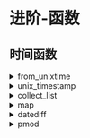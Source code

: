 # 进阶-函数

## 时间函数

<details>

<summary>from_unixtime</summary>

把Unix时间戳（以秒为单位）转换成日期和时间的字符串。有两个参数，第一个参数是Unix时间戳，第二个参数是日期和时间的格式，如果省略第二个参数，那么默认的格式是yyyy-MM-dd HH:mm:ss

```sql
SELECT from_unixtime(1640995199); -- 返回'2021-12-31 23:59:59'
SELECT from_unixtime(1640995199, 'yyyy-MM-dd'); -- 返回'2021-12-31'
```

</details>

<details>

<summary>unix_timestamp</summary>

把日期和时间的字符串转换成Unix时间戳（以秒为单位）。它有两个参数，第一个参数是日期和时间的字符串，第二个参数是日期和时间的格式，如果省略第二个参数，那么默认的格式是yyyy-MM-dd HH:mm:ss。

```sql
SELECT unix_timestamp('2021-12-31 23:59:59'); -- 返回1640995199
SELECT unix_timestamp('2021-12-31', 'yyyy-MM-dd'); -- 返回1640956800
```

</details>

<details>

<summary>collect_list</summary>

好的，我可以举一个具体的例子来描述map和collect函数。假设我们有一个表叫student，它有三列：id, name, score，如下所示：

```
id	name	score
1	Tom	80
2	Lily	90
3	Jack	85
1	Tom	75
2	Lily	95
3	Jack	80
```

如果我们想要把每个学生的所有成绩收集到一个数组中，我们可以用collect函数，像这样：

select id, name, collect\_list(score) as scores from student group by id, name;

这样就会得到下面的结果：

```
id	name	scores
1	Tom	[80, 75]
2	Lily	[90, 95]
3	Jack	[85, 80]
```

</details>

<details>

<summary>map</summary>

好的，我可以举一个具体的例子来描述map和collect函数。假设我们有一个表叫student，它有三列：id, name, score，如下所示：

```
id	name	score
1	Tom	80
2	Lily	90
3	Jack	85
1	Tom	75
2	Lily	95
3	Jack	80
```

select id, map(name, score\_array) as name\_score\_map from ( select id, name, array(score) as score\_array from student ) t;

这样就会得到下面的结果：

```
id	name_score_map
1	{‘Tom’: [80]}
1	{‘Tom’: [75]}
2	{‘Lily’: [90]}
2	{‘Lily’: [95]}
3	{‘Jack’: [85]}
3	{‘Jack’: [80]}
```

</details>

<details>

<summary>datediff</summary>

计算date类型变量之差

`datediff('1920-01-01', date)` 函数用于计算date日期和'1920-01-01'日期之间相差的天数。这个函数返回一个整数值。

</details>

<details>

<summary>pmod</summary>

取余计算

`pmod(45,7)`计算45对7取余，返回3

</details>


